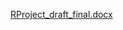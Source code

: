 [RProject_draft_final.docx](https://github.com/user-attachments/files/19593944/RProject_draft_final.docx)
